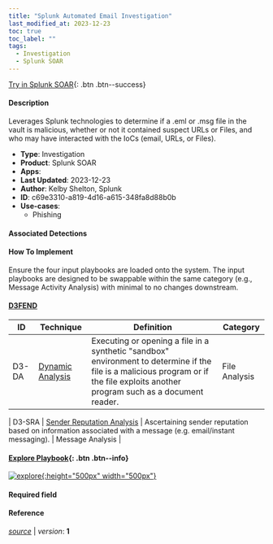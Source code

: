 ```yaml
---
title: "Splunk Automated Email Investigation"
last_modified_at: 2023-12-23
toc: true
toc_label: ""
tags:
  - Investigation
  - Splunk SOAR
---
```


[Try in Splunk SOAR](https://www.splunk.com/en_us/software/splunk-security-orchestration-and-automation.html){: .btn .btn--success}

#### Description

Leverages Splunk technologies to determine if a .eml or .msg file in the vault is malicious, whether or not it contained suspect URLs or Files, and who may have interacted with the IoCs (email, URLs, or Files).

- **Type**: Investigation
- **Product**: Splunk SOAR
- **Apps**: 
- **Last Updated**: 2023-12-23
- **Author**: Kelby Shelton, Splunk
- **ID**: c69e3310-a819-4d16-a615-348fa8d88b0b
- **Use-cases**:
  - Phishing

#### Associated Detections


#### How To Implement
Ensure the four input playbooks are loaded onto the system. The input playbooks are designed to be swappable within the same category (e.g., Message Activity Analysis) with minimal to no changes downstream.


#### [D3FEND](https://d3fend.mitre.org/)

| ID          | Technique   | Definition     | Category       |
| ----------- | ----------- | -------------- | -------------- |
| D3-DA | [Dynamic Analysis](https://d3fend.mitre.org/technique/d3f:DynamicAnalysis) | Executing or opening a file in a synthetic &#34;sandbox&#34; environment to determine if the file is a malicious program or if the file exploits another program such as a document reader. | File Analysis |

| D3-SRA | [Sender Reputation Analysis](https://d3fend.mitre.org/technique/d3f:SenderReputationAnalysis) | Ascertaining sender reputation based on information associated with a message (e.g. email/instant messaging). | Message Analysis |

#### [Explore Playbook](https://splunk.github.io/soar-playbook-viewer/?playbook=https://raw.githubusercontent.com/phantomcyber/playbooks/latest/Splunk_Automated_Email_Investigation.json){: .btn .btn--info}

[![explore](https://raw.githubusercontent.com/splunk/security_content/develop/playbooks/Splunk_Automated_Email_Investigation.png){:height="500px" width="500px"}](https://splunk.github.io/soar-playbook-viewer/?playbook=https://raw.githubusercontent.com/phantomcyber/playbooks/latest/Splunk_Automated_Email_Investigation.json)

#### Required field


#### Reference



[*source*](https://github.com/splunk/security_content/tree/develop/playbooks/Splunk_Automated_Email_Investigation.yml) \| *version*: **1**